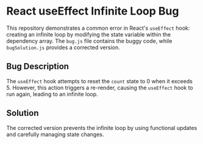 # React useEffect Infinite Loop Bug

This repository demonstrates a common error in React's `useEffect` hook: creating an infinite loop by modifying the state variable within the dependency array. The `bug.js` file contains the buggy code, while `bugSolution.js` provides a corrected version.

## Bug Description
The `useEffect` hook attempts to reset the `count` state to 0 when it exceeds 5. However, this action triggers a re-render, causing the `useEffect` hook to run again, leading to an infinite loop.

## Solution
The corrected version prevents the infinite loop by using functional updates and carefully managing state changes.